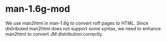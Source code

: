 # man-1.6g-mod

We use man2html in man-1.6g to convert roff pages to HTML.
Since distributed man2html does not support some syntax, we need to
enhance man2html to convert JM distribution correctly.
